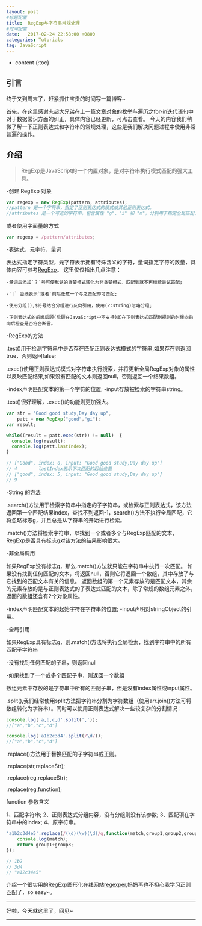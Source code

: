 ```yaml
---
layout: post
#标题配置
title:  RegExp与字符串常规处理
#时间配置
date:   2017-02-24 22:58:00 +0800
categories: Tutorials
tag: JavaScript
---
```


* content
{:toc}

引言
------------------------
终于又到周末了，赶紧抓住宝贵的时间写一篇博客~

首先，在这里感谢志超大兄弟在上一篇文章[对象的枚举与遍历之for-in迭代语句](https://circle790.github.io/2017/02/06/For-in-iteration-statements-for-the-enumeration-and-traversal-of-objects/)中对于数据常识方面的纠正，具体内容已经更新，可点击查看。
今天的内容我们稍微了解一下正则表达式和字符串的常规处理，这些是我们解决问题过程中使用非常普遍的操作。


介绍
------------------------
>RegExp是JavaScript的一个内置对象，是对字符串执行模式匹配的强大工具。

-创建 RegExp 对象

```javascript
var regexp = new RegExp(pattern, attributes);
//pattern 是一个字符串，指定了正则表达式的模式或其他正则表达式。
//attributes 是一个可选的字符串，包含属性 "g"、"i" 和 "m"，分别用于指定全局匹配、区分大小写的匹配和多行匹配。ECMAScript 标准化之前，不支持 m 属性。如果 pattern 是正则表达式，而不是字符串，则必须省略该参数。
```

或者使用字面量的方式

```javascript
var regexp = /pattern/attributes;
```

-表达式、元字符、量词

表达式指定字符类型，元字符表示拥有特殊含义的字符，量词指定字符的数量，具体内容可参考[RegExp](http://www.w3school.com.cn/jsref/jsref_obj_regexp.asp)。
这里仅仅指出几点注意：

    -量词后添加`？`号可使默认的贪婪模式转化为非贪婪模式，匹配到就不再继续尝试匹配;

    -`|` 竖线表示`或者`前后任意一个与之匹配即可匹配;

    -使用分组(),$符号结合分组进行反向引用，使用(?:string)忽略分组;

    -正则表达式的前瞻后顾(后顾在JavaScript中不支持)即在正则表达式匹配到规则的时候向前向后检查是否符合断言。


-RegExp的方法

.test()用于检测字符串中是否存在匹配正则表达式模式的字符串,如果存在则返回true，否则返回false;

.exec()使用正则表达式模式对字符串执行搜索，并将更新全局RegExp对象的属性以反映匹配结果,如果没有匹配的文本则返回null，否则返回一个结果数组。

-index声明匹配文本的第一个字符的位置;
-input存放被检索的字符串string。

.test()很好理解，.exec()的功能则更加强大。

```javascript
var str = "Good good study,Day day up",
    patt = new RegExp("good","gi");
var result;

while((result = patt.exec(str)) != null)  {
  console.log(result);
  console.log(patt.lastIndex);
}

// ["Good", index: 0, input: "Good good study,Day day up"]
// 4        lastIndex表示下次匹配的起始位置
// ["good", index: 5, input: "Good good study,Day day up"]
// 9
```

-String 的方法

.search()方法用于检索字符串中指定的子字符串，或检索与正则表达式，该方法返回第一个匹配结果index，查找不到返回-1，search()方法不执行全局匹配，它将忽略标志g，并且总是从字符串的开始进行检索。

.match()方法将检索字符串，以找到一个或者多个与RegExp匹配的文本，RegExp是否具有标志g对该方法的结果影响很大。

-非全局调用

如果RegExp没有标志g，那么.match()方法就只能在字符串中执行一次匹配。
如果没有找到任何匹配的文本，将返回null，否则它将返回一个数组，其中存放了与它找到的匹配文本有关的信息。
返回数组的第一个元素存放的是匹配文本，其余的元素存放的是与正则表达式的子表达式匹配的文本，除了常规的数组元素之外，返回的数组还含有2个对象属性。

-index声明匹配文本的起始字符在字符串的位置;
-input声明对stringObject的引用。

-全局引用

如果RegExp具有标志g，则.match()方法将执行全局检索，找到字符串中的所有匹配子字符串

-没有找到任何匹配的子串，则返回null

-如果找到了一个或多个匹配子串，则返回一个数组

数组元素中存放的是字符串中所有的匹配子串，但是没有index属性或input属性。

.split(),我们经常使用split方法把字符串分割为字符数组（使用arr.join()方法可将数组转化为字符串）。同时可以使用正则表达式解决一些较复杂的分割情况：

```javascript
console.log('a,b,c,d'.split(',')); 
//["a","b","c","d"]

console.log('a1b2c3d4'.split(/\d/)); 
//["a","b","c","d"]

```

.replace()方法用于替换匹配的子字符串或正则。

.replace(str,replaceStr);

.replace(reg,replaceStr);

.replace(reg,function);

function 参数含义

1、匹配字符串;
2、正则表达式分组内容，没有分组则没有该参数;
3、匹配项在字符串中的index;
4、原字符串。

```javascript
'a1b2c3d4e5'.replace(/(\d)(\w)(\d)/g,function(match,group1,group2,group3,index,origin){
    console.log(match);
    return group1+group3;
});

// 1b2
// 3d4
// "a12c34e5"
```

介绍一个很实用的RegExp图形化在线网站[regexper](https://regexper.com/),妈妈再也不担心我学习正则匹配了，so easy~。

---------
好啦，今天就这里了，回见~

---------

